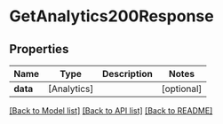 # GetAnalytics200Response

## Properties
Name | Type | Description | Notes
------------ | ------------- | ------------- | -------------
**data** | [Analytics] |  | [optional] 

[[Back to Model list]](../README.md#documentation-for-models) [[Back to API list]](../README.md#documentation-for-api-endpoints) [[Back to README]](../README.md)


